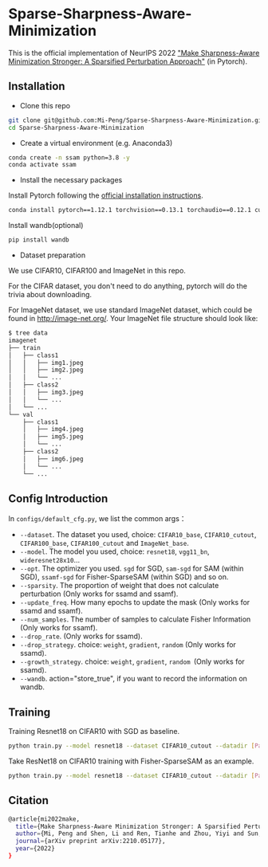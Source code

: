 # Sparse-Sharpness-Aware-Minimization

This is the official implementation of NeurIPS 2022 ["Make Sharpness-Aware Minimization Stronger: A Sparsified Perturbation Approach"](https://arxiv.org/abs/2210.05177#) (in Pytorch).  

<!-- ## Introduction -->

## Installation
- Clone this repo
```bash
git clone git@github.com:Mi-Peng/Sparse-Sharpness-Aware-Minimization.git
cd Sparse-Sharpness-Aware-Minimization
```

- Create a virtual environment (e.g. Anaconda3)
```bash
conda create -n ssam python=3.8 -y
conda activate ssam
```
- Install the necessary packages

Install Pytorch following the [official installation instructions](https://pytorch.org/get-started/locally/).
```bash
conda install pytorch==1.12.1 torchvision==0.13.1 torchaudio==0.12.1 cudatoolkit=11.3 -c pytorch
```

Install wandb(optional)
```bash
pip install wandb
```

- Dataset preparation

We use CIFAR10, CIFAR100 and ImageNet in this repo.

For the CIFAR dataset, you don't need to do anything, pytorch will do the trivia about downloading.

For ImageNet dataset, we use standard ImageNet dataset, which could be found in  http://image-net.org/. Your ImageNet file structure should look like:
```bash
$ tree data
imagenet
├── train
│   ├── class1
│   │   ├── img1.jpeg
│   │   ├── img2.jpeg
│   │   └── ...
│   ├── class2
│   │   ├── img3.jpeg
│   │   └── ...
│   └── ...
└── val
    ├── class1
    │   ├── img4.jpeg
    │   ├── img5.jpeg
    │   └── ...
    ├── class2
    │   ├── img6.jpeg
    │   └── ...
    └── ...
```
## Config Introduction
In `configs/default_cfg.py`, we list the common args：
- `--dataset`. The dataset you used, choice: `CIFAR10_base`, `CIFAR10_cutout`, `CIFAR100_base`, `CIFAR100_cutout` and `ImageNet_base`.
- `--model`. The model you used, choice: `resnet18`, `vgg11_bn`, `wideresnet28x10`...
- `--opt`. The optimizer you used. `sgd` for SGD, `sam-sgd` for SAM (within SGD), `ssamf-sgd` for Fisher-SparseSAM (within SGD) and so on.
- `--sparsity`. The proportion of weight that does not calculate perturbation (Only works for ssamd and ssamf).
- `--update_freq`. How many epochs to update the mask (Only works for ssamd and ssamf).
- `--num_samples`. The number of samples to calculate Fisher Information (Only works for ssamf).
- `--drop_rate`. (Only works for ssamd). 
- `--drop_strategy`. choice: `weight`, `gradient`, `random` (Only works for ssamd). 
- `--growth_strategy`. choice:  `weight`, `gradient`, `random `(Only works for ssamd).
- `--wandb`. action="store_true", if you want to record the information on wandb.

## Training
Training Resnet18 on CIFAR10 with SGD as baseline.
```bash
python train.py --model resnet18 --dataset CIFAR10_cutout --datadir [Path2Data] --opt sgd --lr 0.05 --weight_decay 5e-4 --seed [Maybe3107?] --wandb
```

Take ResNet18 on CIFAR10 training with Fisher-SparseSAM as an example.
```bash
python train.py --model resnet18 --dataset CIFAR10_cutout --datadir [Path2Data] --opt ssamf-sgd --rho 0.1 --weight_decay 1e-3 --sparsity 0.5 --num_samples 16 --update_freq 1 --seed [Maybe3107?] --wandb
```

## Citation
```bash
@article{mi2022make,
  title={Make Sharpness-Aware Minimization Stronger: A Sparsified Perturbation Approach},
  author={Mi, Peng and Shen, Li and Ren, Tianhe and Zhou, Yiyi and Sun, Xiaoshuai and Ji, Rongrong and Tao, Dacheng},
  journal={arXiv preprint arXiv:2210.05177},
  year={2022}
}
```
